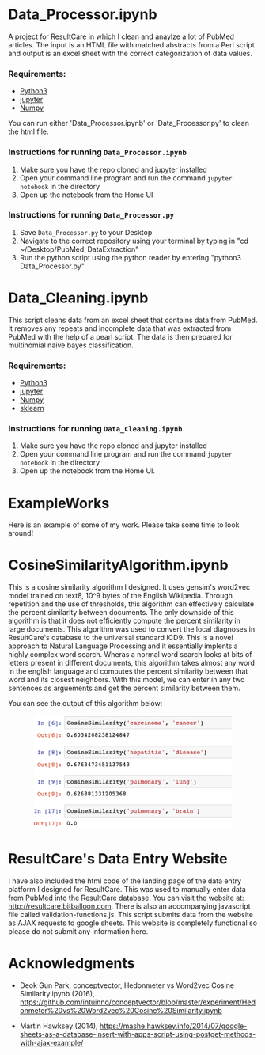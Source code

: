 # Data_Processor.ipynb
A project for [ResultCare](https://www.resultcare.com/) in which I clean and anaylze a lot of PubMed articles. The input is an HTML file with matched abstracts from a Perl script and output is an excel sheet with the correct categorization of data values.



### Requirements:
* [Python3](https://www.python.org/downloads/)
* [jupyter](http://jupyter.org/install.html)
* [Numpy](https://scipy.org/install.html)


You can run either 'Data_Processor.ipynb' or 'Data_Processor.py' to clean the html file. 

### Instructions for running `Data_Processor.ipynb`
1. Make sure you have the repo cloned and jupyter installed
2. Open your command line program and run the command `jupyter notebook` in the directory
3. Open up the notebook from the Home UI


### Instructions for running `Data_Processor.py`
1. Save  `Data_Processor.py` to your Desktop
2. Navigate to the correct repository using your terminal by typing in "cd ~/Desktop/PubMed_DataExtraction"
3. Run the python script using the python reader by entering "python3 Data_Processor.py"

# Data_Cleaning.ipynb
This script cleans data from an excel sheet that contains data from PubMed. It removes any repeats and incomplete data that was extracted from PubMed with the help of a pearl script. The data is then prepared for multinomial naive bayes classification. 

### Requirements:
* [Python3](https://www.python.org/downloads/)
* [jupyter](http://jupyter.org/install.html)
* [Numpy](https://scipy.org/install.html)
* [sklearn](http://scikit-learn.org/stable/install.html)


### Instructions for running `Data_Cleaning.ipynb`
1. Make sure you have the repo cloned and jupyter installed
2. Open your command line program and run the command `jupyter notebook` in the directory
3. Open up the notebook from the Home UI.

# ExampleWorks
Here is an example of some of my work. Please take some time to look around!

# CosineSimilarityAlgorithm.ipynb
This is a cosine similarity algorithm I designed. It uses gensim's word2vec model trained on text8, 10^9 bytes of the English Wikipedia. Through repetition and the use of thresholds, this algorithm can effectively calculate the percent similarity between documents. The only downside of this algorithm is that it does not efficiently compute the percent similarity in large documents. This algorithm was used to convert the local diagnoses in ResultCare's database to the universal standard ICD9. This is a novel approach to Natural Language Processing and it essentially implents a highly complex word search. Wheras a normal word search looks at bits of letters present in different documents, this algorithm takes almost any word in the english language and computes the percent similarity between that word and its closest neighbors. With this model, we can enter in any two sentences as arguements and get the percent similarity between them. 

You can see the output of this algorithm below:

<p align="center">
  <img src="screenshot.png" width="400"/>
  </p>
  
# ResultCare's Data Entry Website 
I have also included the html code of the landing page of the data entry platform I designed for ResultCare. This was used to manually enter data from PubMed into the ResultCare database. You can visit the website at: http://resultcare.bitballoon.com.
There is also an accompanying javascript file called validation-functions.js. This script submits data from the website as AJAX requests to google sheets. This website is completely functional so please do not submit any information here. 



# Acknowledgments
- Deok Gun Park, conceptvector, Hedonmeter vs Word2vec Cosine Similarity.ipynb (2016), https://github.com/intuinno/conceptvector/blob/master/experiment/Hedonmeter%20vs%20Word2vec%20Cosine%20Similarity.ipynb

- Martin Hawksey (2014), https://mashe.hawksey.info/2014/07/google-sheets-as-a-database-insert-with-apps-script-using-postget-methods-with-ajax-example/

